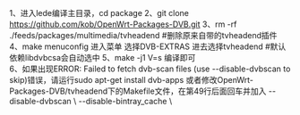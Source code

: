 1、进入lede编译主目录，cd package 
2、git clone https://github.com/kob/OpenWrt-Packages-DVB.git
3、rm -rf  ./feeds/packages/multimedia/tvheadend #删除原来自带的tvheadend插件
4、make menuconfig  进入菜单 选择DVB-EXTRAS 进去选择tvheadend #默认依赖libdvbcsa会自动选中
5、make -j1 V=s 编译即可  
6、如果出现ERROR: Failed to fetch dvb-scan files (use --disable-dvbscan to skip)错误，请运行sudo apt-get install dvb-apps
   或者修改OpenWrt-Packages-DVB/tvheadend下的Makefile文件，在第49行后面回车并加入
   --disable-dvbscan \ 
   --disable-bintray_cache  \ 
   
